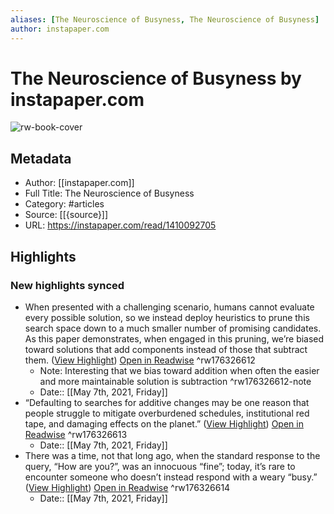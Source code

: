 ```yaml
---
aliases: [The Neuroscience of Busyness, The Neuroscience of Busyness]
author: instapaper.com
---
```

# The Neuroscience of Busyness by instapaper.com

![rw-book-cover](https://readwise-assets.s3.amazonaws.com/static/images/article1.be68295a7e40.png)

## Metadata
- Author: [[instapaper.com]]
- Full Title: The Neuroscience of Busyness
- Category: #articles
- Source: [[{source}]]
- URL: https://instapaper.com/read/1410092705

## Highlights
### New highlights synced
- When presented with a challenging scenario, humans cannot evaluate every possible solution, so we instead deploy heuristics to prune this search space down to a much smaller number of promising candidates. As this paper demonstrates, when engaged in this pruning, we’re biased toward solutions that add components instead of those that subtract them. ([View Highlight](https://instapaper.com/read/1410092705/16306216)) [Open in Readwise](https://readwise.io/open/176326612) ^rw176326612
    - Note: Interesting that we bias toward addition when often the easier and more maintainable solution is subtraction ^rw176326612-note
    - Date:: [[May 7th, 2021, Friday]]
- “Defaulting to searches for additive changes may be one reason that people struggle to mitigate overburdened schedules, institutional red tape, and damaging effects on the planet.” ([View Highlight](https://instapaper.com/read/1410092705/16306220)) [Open in Readwise](https://readwise.io/open/176326613) ^rw176326613
    - Date:: [[May 7th, 2021, Friday]]
- There was a time, not that long ago, when the standard response to the query, “How are you?”, was an innocuous “fine”; today, it’s rare to encounter someone who doesn’t instead respond with a weary “busy.” ([View Highlight](https://instapaper.com/read/1410092705/16306224)) [Open in Readwise](https://readwise.io/open/176326614) ^rw176326614
    - Date:: [[May 7th, 2021, Friday]]
